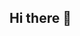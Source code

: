 ## Hi there 👋

<!--
**amostradinhoPRO/amostradinhoPRO** is a ✨ _special_ ✨ repository because its `README.md` (this file) appears on your GitHub profile.

Here are some ideas to get you started:

- 🔭 Atualmente estou desempregado
- 🌱 Eu estudo no ensino medio
- 👯 Eu na colaboro em nunhuma empresa
- 🤔 I’m looking for help with ...
- 💬 Ask me about ...
- 📫 How to reach me: ...
- 😄 Pronouns: ...
- ⚡ Fun fact: ...
-->
